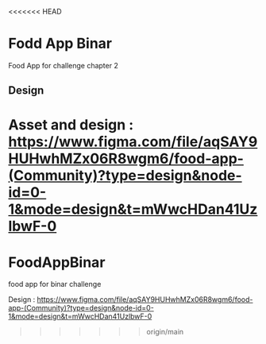 <<<<<<< HEAD
# Fodd App Binar

Food App for challenge chapter 2

## Design
Asset and design : https://www.figma.com/file/aqSAY9HUHwhMZx06R8wgm6/food-app-(Community)?type=design&node-id=0-1&mode=design&t=mWwcHDan41UzlbwF-0 
=======
# FoodAppBinar
food app for binar challenge

Design : https://www.figma.com/file/aqSAY9HUHwhMZx06R8wgm6/food-app-(Community)?type=design&node-id=0-1&mode=design&t=mWwcHDan41UzlbwF-0 
>>>>>>> origin/main
